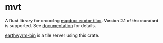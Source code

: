 # mvt
A Rust library for encoding [mapbox vector tiles].  Version 2.1 of the standard
is supported.  See [documentation] for details.

[earthwyrm-bin] is a tile server using this crate.


[documentation]: https://docs.rs/mvt
[earthwyrm-bin]: https://crates.io/crates/earthwyrm-bin
[mapbox vector tiles]: https://github.com/mapbox/vector-tile-spec
